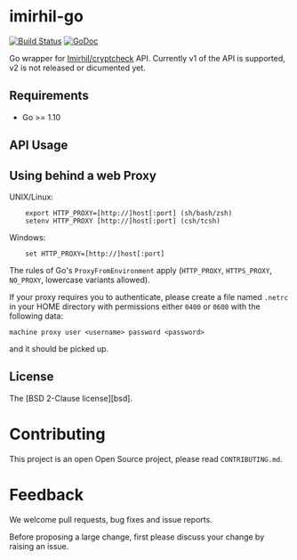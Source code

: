 imirhil-go
============

[![Build Status](https://travis-ci.org/keltia/imirhil-go.svg?branch=master)](https://travis-ci.org/keltia/imirhil-go)
[![GoDoc](http://godoc.org/github.com/keltia/imirhil-go?status.svg)](http://godoc.org/github.com/keltia/imirhil-go)

Go wrapper for [Imirhil/cryptcheck](https://tls.imirhil.fr/) API.  Currently v1 of the API is supported, v2 is not released or dicumented yet.

## Requirements

* Go >= 1.10

## API Usage


## Using behind a web Proxy

UNIX/Linux:

```
    export HTTP_PROXY=[http://]host[:port] (sh/bash/zsh)
    setenv HTTP_PROXY [http://]host[:port] (csh/tcsh)
```

Windows:

```
    set HTTP_PROXY=[http://]host[:port]
```

The rules of Go's `ProxyFromEnvironment` apply (`HTTP_PROXY`, `HTTPS_PROXY`, `NO_PROXY`, lowercase variants allowed).

If your proxy requires you to authenticate, please create a file named `.netrc` in your HOME directory with permissions either `0400` or `0600` with the following data:

    machine proxy user <username> password <password>
    
and it should be picked up.

## License

The [BSD 2-Clause license][bsd].

# Contributing

This project is an open Open Source project, please read `CONTRIBUTING.md`.

# Feedback

We welcome pull requests, bug fixes and issue reports.

Before proposing a large change, first please discuss your change by raising an issue.
